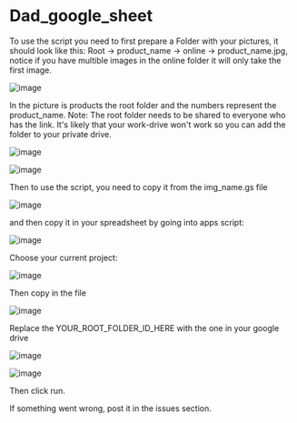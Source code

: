 # Dad_google_sheet

To use the script you need to first prepare a Folder with your pictures, it should look like this: Root -> product_name -> online -> product_name.jpg, notice if you have multible images in the online folder it will only take the first image.

![image](https://github.com/user-attachments/assets/01f29b71-e9a8-4a8f-a378-1dc62d77b26c) 

In the picture is products the root folder and the numbers represent the product_name. Note: The root folder needs to be shared to everyone who has the link. It's likely that your work-drive won't work so you can add the folder to your private drive.

![image](https://github.com/user-attachments/assets/728d5c12-5185-4649-ab65-1c67a765feb0)

![image](https://github.com/user-attachments/assets/181e2cd5-4f2e-46fa-9712-c930dd6bd1df)

Then to use the script, you need to copy it from the img_name.gs file 

![image](https://github.com/user-attachments/assets/32cfe17e-25fe-4b20-9353-da3424e3f795) 

and then copy it in your spreadsheet by going into apps script: 
 
![image](https://github.com/user-attachments/assets/19a458bf-3249-4620-8543-b8d8482cd22d) 


Choose your current project:

![image](https://github.com/user-attachments/assets/ffd3eec0-3da3-4834-b534-cb854447aeb2)
 
Then copy in the file 
 
![image](https://github.com/user-attachments/assets/8265a6ed-82aa-4c29-9859-92accc062d1b)

 
Replace the YOUR_ROOT_FOLDER_ID_HERE with the one in your google drive

![image](https://github.com/user-attachments/assets/4916c0d3-95f4-424e-8a50-8c7313dac7f1)


![image](https://github.com/user-attachments/assets/b7137c2d-1b85-4571-92cd-3f46d4e0120f)



Then click run.

If something went wrong, post it in the issues section.
 



